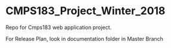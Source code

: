 # CMPS183_Project_Winter_2018
Repo for Cmps183 web application project.

For Release Plan, look in documentation folder in Master Branch
